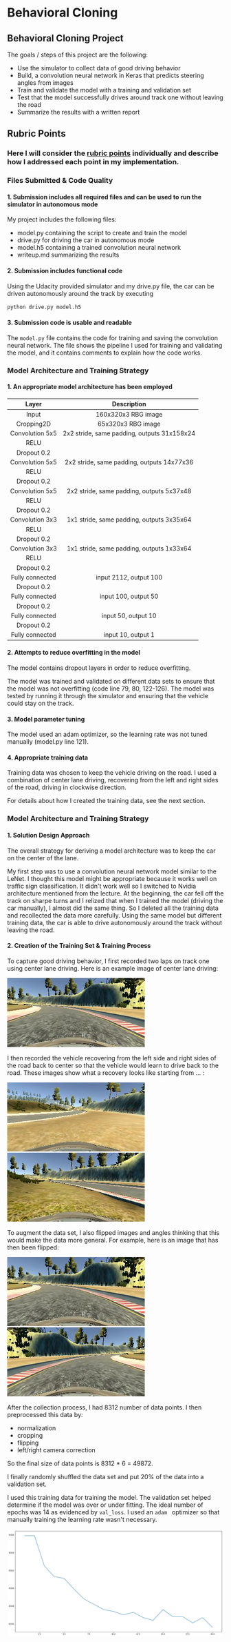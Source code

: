 # Behavioral Cloning

## Behavioral Cloning Project

The goals / steps of this project are the following:
* Use the simulator to collect data of good driving behavior
* Build, a convolution neural network in Keras that predicts steering angles from images
* Train and validate the model with a training and validation set
* Test that the model successfully drives around track one without leaving the road
* Summarize the results with a written report


## Rubric Points
### Here I will consider the [rubric points](https://review.udacity.com/#!/rubrics/432/view) individually and describe how I addressed each point in my implementation.  

### Files Submitted & Code Quality

#### 1. Submission includes all required files and can be used to run the simulator in autonomous mode

My project includes the following files:
* model.py containing the script to create and train the model
* drive.py for driving the car in autonomous mode
* model.h5 containing a trained convolution neural network 
* writeup.md summarizing the results

#### 2. Submission includes functional code

Using the Udacity provided simulator and my drive.py file, the car can be driven
autonomously around the track by executing

```sh
python drive.py model.h5
```

#### 3. Submission code is usable and readable

The `model.py` file contains the code for training and saving the convolution
neural network. The file shows the pipeline I used for training and validating
the model, and it contains comments to explain how the code works.

### Model Architecture and Training Strategy

#### 1. An appropriate model architecture has been employed

| Layer         		|     Description	        					| 
|:---------------------:|:---------------------------------------------:| 
| Input         		| 160x320x3 RBG image    						| 
| Cropping2D            | 65x320x3 RBG image                            | 
| Convolution 5x5     	| 2x2 stride, same padding, outputs 31x158x24   |
| RELU					|												|
| Dropout 0.2           |                                               |
| Convolution 5x5	    | 2x2 stride, same padding, outputs 14x77x36	|
| RELU					|												|
| Dropout 0.2           |                                               |
| Convolution 5x5	    | 2x2 stride, same padding, outputs 5x37x48 	|
| RELU					|												|
| Dropout 0.2           |                                               |
| Convolution 3x3	    | 1x1 stride, same padding, outputs 3x35x64 	|
| RELU					|												|
| Dropout 0.2           |                                               |
| Convolution 3x3	    | 1x1 stride, same padding, outputs 1x33x64 	|
| RELU					|												|
| Dropout 0.2           |                                               |
| Fully connected		| input 2112, output 100						|
| Dropout 0.2           |                                               |
| Fully connected		| input 100, output 50							|
| Dropout 0.2           |                                               |
| Fully connected		| input 50, output 10							|
| Dropout 0.2           |                                               |
| Fully connected		| input 10, output 1							|


#### 2. Attempts to reduce overfitting in the model

The model contains dropout layers in order to reduce overfitting.

The model was trained and validated on different data sets to ensure that the
model was not overfitting (code line 79, 80, 122-126). The model was tested by
running it through the simulator and ensuring that the vehicle could stay on the
track.

#### 3. Model parameter tuning

The model used an adam optimizer, so the learning rate was not tuned manually
(model.py line 121).

#### 4. Appropriate training data

Training data was chosen to keep the vehicle driving on the road. I used a
combination of center lane driving, recovering from the left and right sides of
the road, driving in clockwise direction.

For details about how I created the training data, see the next section. 

### Model Architecture and Training Strategy

#### 1. Solution Design Approach

The overall strategy for deriving a model architecture was to keep the car on
the center of the lane.

My first step was to use a convolution neural network model similar to the
LeNet. I thought this model might be appropriate because it works well on
traffic sign classification. It didn't work well so I switched to Nvidia
architecture mentioned from the lecture. At the beginning, the car fell off the
track on sharpe turns and I relized that when I trained the model (driving the
car manually), I almost did the same thing. So I deleted all the training data
and recollected the data more carefully. Using the same model but different
training data, the car is able to drive autonomously around the track without
leaving the road.


#### 2. Creation of the Training Set & Training Process

To capture good driving behavior, I first recorded two laps on track one using
center lane driving. Here is an example image of center lane driving:

![center counterclockwise](./images/center_1.jpg)

I then recorded the vehicle recovering from the left side and right sides of the
road back to center so that the vehicle would learn to drive back to the road.
These images show what a recovery looks like starting from ... :

![back to road from right](./images/center_2.jpg)
![back to road from left](./images/center_3.jpg)


To augment the data set, I also flipped images and angles thinking that this
would make the data more general. For example, here is an image that has then
been flipped:

![before flip](./images/center_1.jpg)
![after flip](./images/center_4.jpg)


After the collection process, I had 8312 number of data points. I
then preprocessed this data by:

- normalization
- cropping
- flipping
- left/right camera correction

So the final size of data points is 8312 * 6 = 49872.


I finally randomly shuffled the data set and put 20% of the data into a
validation set.

I used this training data for training the model. The validation set helped
determine if the model was over or under fitting. The ideal number of epochs was
14 as evidenced by `val_loss`. I used an `adam ` optimizer so that manually
training the learning rate wasn't necessary.

![val_loss](./images/val_loss.png)
